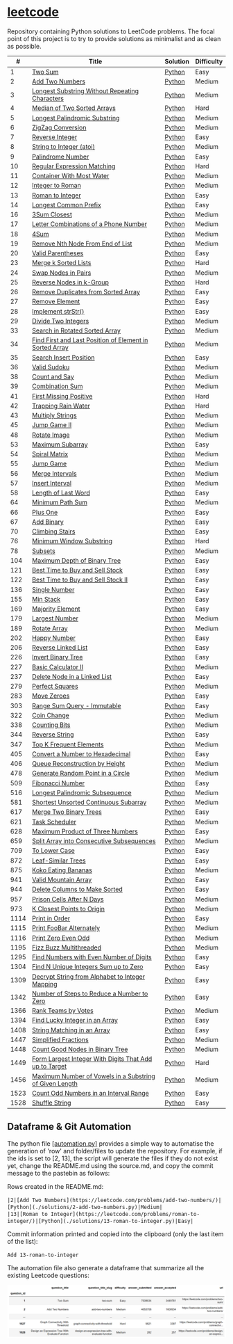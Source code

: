 # [leetcode](https://leetcode.com/problemset/all/)

Repository containing Python solutions to LeetCode problems. The focal point of this project is to try to provide solutions as minimalist and as clean as possible.

| # | Title | Solution | Difficulty |
|---| ----- | -------- | ---------- |
|1|[Two Sum](https://leetcode.com/problems/two-sum/)|[Python](solutions/1-two-sum.py)|Easy|
|2|[Add Two Numbers](https://leetcode.com/problems/add-two-numbers/)|[Python](solutions/2-add-two-numbers.py)|Medium|
|3|[Longest Substring Without Repeating Characters](https://leetcode.com/problems/longest-substring-without-repeating-characters/)|[Python](solutions/3-longest-substring-without-repeating-characters.py)|Medium|
|4|[Median of Two Sorted Arrays](https://leetcode.com/problems/median-of-two-sorted-arrays/)|[Python](solutions/4-median-of-two-sorted-arrays.py)|Hard|
|5|[Longest Palindromic Substring](https://leetcode.com/problems/longest-palindromic-substring/)|[Python](solutions/5-longest-palindromic-substring.py)|Medium|
|6|[ZigZag Conversion](https://leetcode.com/problems/zigzag-conversion/)|[Python](solutions/6-zigzag-conversion.py)|Medium|
|7|[Reverse Integer](https://leetcode.com/problems/reverse-integer/)|[Python](solutions/7-reverse-integer.py)|Easy|
|8|[String to Integer (atoi)](https://leetcode.com/problems/string-to-integer-atoi/)|[Python](solutions/8-string-to-integer-atoi.py)|Medium|
|9|[Palindrome Number](https://leetcode.com/problems/palindrome-number/)|[Python](solutions/9-palindrome-number.py)|Easy|
|10|[Regular Expression Matching](https://leetcode.com/problems/regular-expression-matching/)|[Python](solutions/10-regular-expression-matching.py)|Hard|
|11|[Container With Most Water](https://leetcode.com/problems/container-with-most-water/)|[Python](solutions/11-container-with-most-water.py)|Medium|
|12|[Integer to Roman](https://leetcode.com/problems/integer-to-roman/)|[Python](solutions/12-integer-to-roman.py)|Medium|
|13|[Roman to Integer](https://leetcode.com/problems/roman-to-integer/)|[Python](solutions/13-roman-to-integer.py)|Easy|
|14|[Longest Common Prefix](https://leetcode.com/problems/longest-common-prefix/)|[Python](solutions/14-longest-common-prefix.py)|Easy|
|16|[3Sum Closest](https://leetcode.com/problems/3sum-closest/)|[Python](solutions/16-3sum-closest.py)|Medium|
|17|[Letter Combinations of a Phone Number](https://leetcode.com/problems/letter-combinations-of-a-phone-number/)|[Python](solutions/17-letter-combinations-of-a-phone-number.py)|Medium|
|18|[4Sum](https://leetcode.com/problems/4sum/)|[Python](solutions/18-4sum.py)|Medium|
|19|[Remove Nth Node From End of List](https://leetcode.com/problems/remove-nth-node-from-end-of-list/)|[Python](solutions/19-remove-nth-node-from-end-of-list.py)|Medium|
|20|[Valid Parentheses](https://leetcode.com/problems/valid-parentheses/)|[Python](solutions/20-valid-parentheses.py)|Easy|
|23|[Merge k Sorted Lists](https://leetcode.com/problems/merge-k-sorted-lists/)|[Python](solutions/23-merge-k-sorted-lists.py)|Hard|
|24|[Swap Nodes in Pairs](https://leetcode.com/problems/swap-nodes-in-pairs/)|[Python](solutions/24-swap-nodes-in-pairs.py)|Medium|
|25|[Reverse Nodes in k-Group](https://leetcode.com/problems/reverse-nodes-in-k-group/)|[Python](solutions/25-reverse-nodes-in-k-group.py)|Hard|
|26|[Remove Duplicates from Sorted Array](https://leetcode.com/problems/remove-duplicates-from-sorted-array/)|[Python](solutions/26-remove-duplicates-from-sorted-array.py)|Easy|
|27|[Remove Element](https://leetcode.com/problems/remove-element/)|[Python](solutions/27-remove-element.py)|Easy|
|28|[Implement strStr()](https://leetcode.com/problems/implement-strstr/)|[Python](solutions/28-implement-strstr.py)|Easy|
|29|[Divide Two Integers](https://leetcode.com/problems/divide-two-integers/)|[Python](solutions/29-divide-two-integers.py)|Medium|
|33|[Search in Rotated Sorted Array](https://leetcode.com/problems/search-in-rotated-sorted-array/)|[Python](solutions/33-search-in-rotated-sorted-array.py)|Medium|
|34|[Find First and Last Position of Element in Sorted Array](https://leetcode.com/problems/find-first-and-last-position-of-element-in-sorted-array/)|[Python](solutions/34-find-first-and-last-position-of-element-in-sorted-array.py)|Medium|
|35|[Search Insert Position](https://leetcode.com/problems/search-insert-position/)|[Python](solutions/35-search-insert-position.py)|Easy|
|36|[Valid Sudoku](https://leetcode.com/problems/valid-sudoku/)|[Python](solutions/36-valid-sudoku.py)|Medium|
|38|[Count and Say](https://leetcode.com/problems/count-and-say/)|[Python](solutions/38-count-and-say.py)|Medium|
|39|[Combination Sum](https://leetcode.com/problems/combination-sum/)|[Python](solutions/39-combination-sum.py)|Medium|
|41|[First Missing Positive](https://leetcode.com/problems/first-missing-positive/)|[Python](solutions/41-first-missing-positive.py)|Hard|
|42|[Trapping Rain Water](https://leetcode.com/problems/trapping-rain-water/)|[Python](solutions/42-trapping-rain-water.py)|Hard|
|43|[Multiply Strings](https://leetcode.com/problems/multiply-strings/)|[Python](solutions/43-multiply-strings.py)|Medium|
|45|[Jump Game II](https://leetcode.com/problems/jump-game-ii/)|[Python](solutions/45-jump-game-ii.py)|Medium|
|48|[Rotate Image](https://leetcode.com/problems/rotate-image/)|[Python](solutions/48-rotate-image.py)|Medium|
|53|[Maximum Subarray](https://leetcode.com/problems/maximum-subarray/)|[Python](solutions/53-maximum-subarray.py)|Easy|
|54|[Spiral Matrix](https://leetcode.com/problems/spiral-matrix/)|[Python](solutions/54-spiral-matrix.py)|Medium|
|55|[Jump Game](https://leetcode.com/problems/jump-game/)|[Python](solutions/55-jump-game.py)|Medium|
|56|[Merge Intervals](https://leetcode.com/problems/merge-intervals/)|[Python](solutions/56-merge-intervals.py)|Medium|
|57|[Insert Interval](https://leetcode.com/problems/insert-interval/)|[Python](solutions/57-insert-interval.py)|Medium|
|58|[Length of Last Word](https://leetcode.com/problems/length-of-last-word/)|[Python](solutions/58-length-of-last-word.py)|Easy|
|64|[Minimum Path Sum](https://leetcode.com/problems/minimum-path-sum/)|[Python](solutions/64-minimum-path-sum.py)|Medium|
|66|[Plus One](https://leetcode.com/problems/plus-one/)|[Python](solutions/66-plus-one.py)|Easy|
|67|[Add Binary](https://leetcode.com/problems/add-binary/)|[Python](solutions/67-add-binary.py)|Easy|
|70|[Climbing Stairs](https://leetcode.com/problems/climbing-stairs/)|[Python](solutions/70-climbing-stairs.py)|Easy|
|76|[Minimum Window Substring](https://leetcode.com/problems/minimum-window-substring/)|[Python](solutions/76-minimum-window-substring.py)|Hard|
|78|[Subsets](https://leetcode.com/problems/subsets/)|[Python](solutions/78-subsets.py)|Medium|
|104|[Maximum Depth of Binary Tree](https://leetcode.com/problems/maximum-depth-of-binary-tree/)|[Python](solutions/104-maximum-depth-of-binary-tree.py)|Easy|
|121|[Best Time to Buy and Sell Stock](https://leetcode.com/problems/best-time-to-buy-and-sell-stock/)|[Python](solutions/121-best-time-to-buy-and-sell-stock.py)|Easy|
|122|[Best Time to Buy and Sell Stock II](https://leetcode.com/problems/best-time-to-buy-and-sell-stock-ii/)|[Python](solutions/122-best-time-to-buy-and-sell-stock-ii.py)|Easy|
|136|[Single Number](https://leetcode.com/problems/single-number/)|[Python](solutions/136-single-number.py)|Easy|
|155|[Min Stack](https://leetcode.com/problems/min-stack/)|[Python](solutions/155-min-stack.py)|Easy|
|169|[Majority Element](https://leetcode.com/problems/majority-element/)|[Python](solutions/169-majority-element.py)|Easy|
|179|[Largest Number](https://leetcode.com/problems/largest-number/)|[Python](solutions/179-largest-number.py)|Medium|
|189|[Rotate Array](https://leetcode.com/problems/rotate-array/)|[Python](solutions/189-rotate-array.py)|Medium|
|202|[Happy Number](https://leetcode.com/problems/happy-number/)|[Python](solutions/202-happy-number.py)|Easy|
|206|[Reverse Linked List](https://leetcode.com/problems/reverse-linked-list/)|[Python](solutions/206-reverse-linked-list.py)|Easy|
|226|[Invert Binary Tree](https://leetcode.com/problems/invert-binary-tree/)|[Python](solutions/226-invert-binary-tree.py)|Easy|
|227|[Basic Calculator II](https://leetcode.com/problems/basic-calculator-ii/)|[Python](solutions/227-basic-calculator-ii.py)|Medium|
|237|[Delete Node in a Linked List](https://leetcode.com/problems/delete-node-in-a-linked-list/)|[Python](solutions/237-delete-node-in-a-linked-list.py)|Easy|
|279|[Perfect Squares](https://leetcode.com/problems/perfect-squares/)|[Python](solutions/279-perfect-squares.py)|Medium|
|283|[Move Zeroes](https://leetcode.com/problems/move-zeroes/)|[Python](solutions/283-move-zeroes.py)|Easy|
|303|[Range Sum Query - Immutable](https://leetcode.com/problems/range-sum-query-immutable/)|[Python](solutions/303-range-sum-query-immutable.py)|Easy|
|322|[Coin Change](https://leetcode.com/problems/coin-change/)|[Python](solutions/322-coin-change.py)|Medium|
|338|[Counting Bits](https://leetcode.com/problems/counting-bits/)|[Python](solutions/338-counting-bits.py)|Medium|
|344|[Reverse String](https://leetcode.com/problems/reverse-string/)|[Python](solutions/344-reverse-string.py)|Easy|
|347|[Top K Frequent Elements](https://leetcode.com/problems/top-k-frequent-elements/)|[Python](solutions/347-top-k-frequent-elements.py)|Medium|
|405|[Convert a Number to Hexadecimal](https://leetcode.com/problems/convert-a-number-to-hexadecimal/)|[Python](solutions/405-convert-a-number-to-hexadecimal.py)|Easy|
|406|[Queue Reconstruction by Height](https://leetcode.com/problems/queue-reconstruction-by-height/)|[Python](solutions/406-queue-reconstruction-by-height.py)|Medium|
|478|[Generate Random Point in a Circle](https://leetcode.com/problems/generate-random-point-in-a-circle/)|[Python](solutions/478-generate-random-point-in-a-circle.py)|Medium|
|509|[Fibonacci Number](https://leetcode.com/problems/fibonacci-number/)|[Python](solutions/509-fibonacci-number.py)|Easy|
|516|[Longest Palindromic Subsequence](https://leetcode.com/problems/longest-palindromic-subsequence/)|[Python](solutions/516-longest-palindromic-subsequence.py)|Medium|
|581|[Shortest Unsorted Continuous Subarray](https://leetcode.com/problems/shortest-unsorted-continuous-subarray/)|[Python](solutions/581-shortest-unsorted-continuous-subarray.py)|Medium|
|617|[Merge Two Binary Trees](https://leetcode.com/problems/merge-two-binary-trees/)|[Python](solutions/617-merge-two-binary-trees.py)|Easy|
|621|[Task Scheduler](https://leetcode.com/problems/task-scheduler/)|[Python](solutions/621-task-scheduler.py)|Medium|
|628|[Maximum Product of Three Numbers](https://leetcode.com/problems/maximum-product-of-three-numbers/)|[Python](solutions/628-maximum-product-of-three-numbers.py)|Easy|
|659|[Split Array into Consecutive Subsequences](https://leetcode.com/problems/split-array-into-consecutive-subsequences/)|[Python](solutions/659-split-array-into-consecutive-subsequences.py)|Medium|
|709|[To Lower Case](https://leetcode.com/problems/to-lower-case/)|[Python](solutions/709-to-lower-case.py)|Easy|
|872|[Leaf-Similar Trees](https://leetcode.com/problems/leaf-similar-trees/)|[Python](solutions/872-leaf-similar-trees.py)|Easy|
|875|[Koko Eating Bananas](https://leetcode.com/problems/koko-eating-bananas/)|[Python](solutions/875-koko-eating-bananas.py)|Medium|
|941|[Valid Mountain Array](https://leetcode.com/problems/valid-mountain-array/)|[Python](solutions/941-valid-mountain-array.py)|Easy|
|944|[Delete Columns to Make Sorted](https://leetcode.com/problems/delete-columns-to-make-sorted/)|[Python](solutions/944-delete-columns-to-make-sorted.py)|Easy|
|957|[Prison Cells After N Days](https://leetcode.com/problems/prison-cells-after-n-days/)|[Python](solutions/957-prison-cells-after-n-days.py)|Medium|
|973|[K Closest Points to Origin](https://leetcode.com/problems/k-closest-points-to-origin/)|[Python](solutions/973-k-closest-points-to-origin.py)|Medium|
|1114|[Print in Order](https://leetcode.com/problems/print-in-order/)|[Python](solutions/1114-print-in-order.py)|Easy|
|1115|[Print FooBar Alternately](https://leetcode.com/problems/print-foobar-alternately/)|[Python](solutions/1115-print-foobar-alternately.py)|Medium|
|1116|[Print Zero Even Odd](https://leetcode.com/problems/print-zero-even-odd/)|[Python](solutions/1116-print-zero-even-odd.py)|Medium|
|1195|[Fizz Buzz Multithreaded](https://leetcode.com/problems/fizz-buzz-multithreaded/)|[Python](solutions/1195-fizz-buzz-multithreaded.py)|Medium|
|1295|[Find Numbers with Even Number of Digits](https://leetcode.com/problems/find-numbers-with-even-number-of-digits/)|[Python](solutions/1295-find-numbers-with-even-number-of-digits.py)|Easy|
|1304|[Find N Unique Integers Sum up to Zero](https://leetcode.com/problems/find-n-unique-integers-sum-up-to-zero/)|[Python](solutions/1304-find-n-unique-integers-sum-up-to-zero.py)|Easy|
|1309|[Decrypt String from Alphabet to Integer Mapping](https://leetcode.com/problems/decrypt-string-from-alphabet-to-integer-mapping/)|[Python](solutions/1309-decrypt-string-from-alphabet-to-integer-mapping.py)|Easy|
|1342|[Number of Steps to Reduce a Number to Zero](https://leetcode.com/problems/number-of-steps-to-reduce-a-number-to-zero/)|[Python](solutions/1342-number-of-steps-to-reduce-a-number-to-zero.py)|Easy|
|1366|[Rank Teams by Votes](https://leetcode.com/problems/rank-teams-by-votes/)|[Python](solutions/1366-rank-teams-by-votes.py)|Medium|
|1394|[Find Lucky Integer in an Array](https://leetcode.com/problems/find-lucky-integer-in-an-array/)|[Python](solutions/1394-find-lucky-integer-in-an-array.py)|Easy|
|1408|[String Matching in an Array](https://leetcode.com/problems/string-matching-in-an-array/)|[Python](solutions/1408-string-matching-in-an-array.py)|Easy|
|1447|[Simplified Fractions](https://leetcode.com/problems/simplified-fractions/)|[Python](solutions/1447-simplified-fractions.py)|Medium|
|1448|[Count Good Nodes in Binary Tree](https://leetcode.com/problems/count-good-nodes-in-binary-tree/)|[Python](solutions/1448-count-good-nodes-in-binary-tree.py)|Medium|
|1449|[Form Largest Integer With Digits That Add up to Target](https://leetcode.com/problems/form-largest-integer-with-digits-that-add-up-to-target/)|[Python](solutions/1449-form-largest-integer-with-digits-that-add-up-to-target.py)|Hard|
|1456|[Maximum Number of Vowels in a Substring of Given Length](https://leetcode.com/problems/maximum-number-of-vowels-in-a-substring-of-given-length/)|[Python](solutions/1456-maximum-number-of-vowels-in-a-substring-of-given-length.py)|Medium|
|1523|[Count Odd Numbers in an Interval Range](https://leetcode.com/problems/count-odd-numbers-in-an-interval-range/)|[Python](solutions/1523-count-odd-numbers-in-an-interval-range.py)|Easy|
|1528|[Shuffle String](https://leetcode.com/problems/shuffle-string/)|[Python](solutions/1528-shuffle-string.py)|Easy|

## Dataframe & Git Automation

The python file [[automation.py]](automation.py) provides a simple way to automatise the generation of 'row' and folder/files to update the repository. For example, if the ids is set to [2, 13], the script will generate the files if they do not exist yet, change the README.md using the source.md, and copy the commit message to the pastebin as follows:

Rows created in the README.md:
```
|2|[Add Two Numbers](https://leetcode.com/problems/add-two-numbers/)|[Python](./solutions/2-add-two-numbers.py)|Medium|
|13|[Roman to Integer](https://leetcode.com/problems/roman-to-integer/)|[Python](./solutions/13-roman-to-integer.py)|Easy|
```

Commit information printed and copied into the clipboard (only the last item of the list):
```
Add 13-roman-to-integer
```

The automation file also generate a dataframe that summarize all the existing Leetcode questions:

![leetcode-dataframe](dataframe.png)
